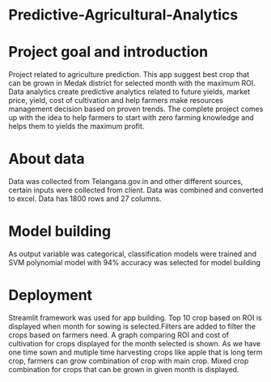 # Predictive-Agricultural-Analytics

# Project goal and introduction

Project related to agriculture prediction. This app suggest best crop that can be grown in Medak district for selected month with the maximum ROI.
Data analytics create predictive analytics related to future yields, market price, yield, cost of cultivation and help farmers make resources management decision based on proven trends.
The complete project comes up with the idea to help farmers to start with zero farming knowledge and helps them to yields the maximum profit.


# About data

Data was collected from Telangana.gov.in and other different sources, certain inputs were collected from client. Data was combined and converted to excel. Data has 1800 rows and 27 columns.

# Model building

As output variable was categorical, classification models were trained and SVM polynomial model with 94% accuracy was selected for model building

# Deployment

Streamlit framework was used for app building. Top 10 crop based on ROI is displayed when month for sowing is selected.Filters are added to filter the crops based on farmers need. A graph comparing ROI and cost of cultivation for crops displayed for the month selected is shown. As we have one time sown and mutiple time harvesting crops like apple that is long term crop, farmers can grow combination of crop with main crop. Mixed crop combination for crops that can be grown in given month is displayed.
